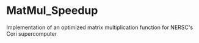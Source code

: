 # MatMul_Speedup
Implementation of an optimized matrix multiplication function for NERSC's Cori supercomputer
